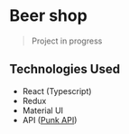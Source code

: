 # Beer shop

> Project in progress

## Technologies Used
- React (Typescript)
- Redux
- Material UI
- API ([Punk API](https://punkapi.com/))

